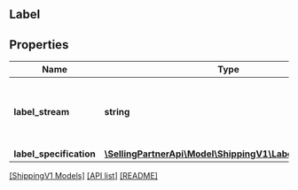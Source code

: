 ## Label

## Properties

Name | Type | Description | Notes
------------ | ------------- | ------------- | -------------
**label_stream** | **string** | Contains binary image data encoded as a base-64 string. | [optional]
**label_specification** | [**\SellingPartnerApi\Model\ShippingV1\LabelSpecification**](LabelSpecification.md) |  | [optional]

[[ShippingV1 Models]](../) [[API list]](../../Api) [[README]](../../../README.md)
